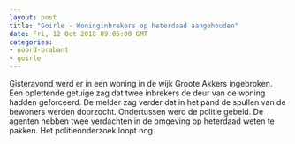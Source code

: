 ```yaml
---
layout: post
title: "Goirle - Woninginbrekers op heterdaad aangehouden"
date: Fri, 12 Oct 2018 09:05:00 GMT
categories: 
- noord-brabant 
- goirle 
---
```


Gisteravond werd er in een woning in de wijk Groote Akkers ingebroken. Een oplettende getuige zag dat twee inbrekers de deur van de woning hadden geforceerd. De melder zag verder dat in het pand de spullen van de bewoners werden doorzocht. Ondertussen werd de politie gebeld. De agenten hebben twee verdachten in de omgeving op heterdaad weten te pakken. Het politieonderzoek loopt nog.
